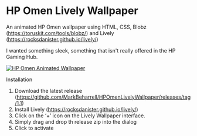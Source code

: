 # HP Omen Lively Wallpaper
An animated HP Omen wallpaper using HTML, CSS, Blobz (https://toruskit.com/tools/blobz/) and Lively (https://rocksdanister.github.io/lively/)

I wanted something sleek, something that isn't really offered in the HP Gaming Hub.

[![HP Omen Animated Wallpaper](https://youtube-md.vercel.app/XlHTDbKnt9c/640/360)](https://www.youtube.com/watch?v=XlHTDbKnt9c)

Installation

1) Download the latest release (https://github.com/MarkBeharrell/HPOmenLivelyWallpaper/releases/tag/1.1)
2) Install Lively (https://rocksdanister.github.io/lively/)
3) Click on the ‘+’ icon on the Lively Wallpaper interface.
4) Simply drag and drop th release zip into the dialog
5) Click to activate
